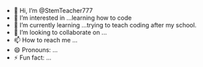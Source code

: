 - 👋 Hi, I’m @StemTeacher777
- 👀 I’m interested in ...learning how to code
- 🌱 I’m currently learning ...trying to teach coding after my school.
- 💞️ I’m looking to collaborate on ...
- 📫 How to reach me ...
- 😄 Pronouns: ...
- ⚡ Fun fact: ...

<!---
StemTeacher777/StemTeacher777 is a ✨ special ✨ repository because its `README.md` (this file) appears on your GitHub profile.
You can click the Preview link to take a look at your changes.
--->
